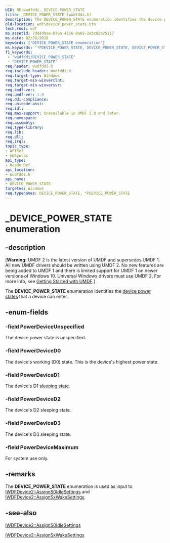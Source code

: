 ```yaml
---
UID: NE:wudfddi._DEVICE_POWER_STATE
title: _DEVICE_POWER_STATE (wudfddi.h)
description: The DEVICE_POWER_STATE enumeration identifies the device power states that a device can enter.
old-location: wdf\device_power_state.htm
tech.root: wdf
ms.assetid: 7dd4d0ae-876a-4156-8a09-2ebc82a25117
ms.date: 02/26/2018
keywords: ["DEVICE_POWER_STATE enumeration"]
ms.keywords: "*PDEVICE_POWER_STATE, DEVICE_POWER_STATE, DEVICE_POWER_STATE enumeration, PDEVICE_POWER_STATE, PDEVICE_POWER_STATE enumeration pointer, PowerDeviceD0, PowerDeviceD1, PowerDeviceD2, PowerDeviceD3, PowerDeviceMaximum, PowerDeviceUnspecified, _DEVICE_POWER_STATE, umdf.device_power_state, umdfstructs_6dca1ebb-421e-446b-b2b6-cc7b87afcf58.xml, wdf.device_power_state, wudfddi/DEVICE_POWER_STATE, wudfddi/PDEVICE_POWER_STATE, wudfddi/PowerDeviceD0, wudfddi/PowerDeviceD1, wudfddi/PowerDeviceD2, wudfddi/PowerDeviceD3, wudfddi/PowerDeviceMaximum, wudfddi/PowerDeviceUnspecified"
f1_keywords:
 - "wudfddi/DEVICE_POWER_STATE"
 - "DEVICE_POWER_STATE"
req.header: wudfddi.h
req.include-header: Wudfddi.h
req.target-type: Windows
req.target-min-winverclnt: 
req.target-min-winversvr: 
req.kmdf-ver: 
req.umdf-ver: 1.9
req.ddi-compliance: 
req.unicode-ansi: 
req.idl: 
req.max-support: Unavailable in UMDF 2.0 and later.
req.namespace: 
req.assembly: 
req.type-library: 
req.lib: 
req.dll: 
req.irql: 
topic_type:
- APIRef
- kbSyntax
api_type:
- HeaderDef
api_location:
- Wudfddi.h
api_name:
- DEVICE_POWER_STATE
targetos: Windows
req.typenames: DEVICE_POWER_STATE, *PDEVICE_POWER_STATE
---
```


# _DEVICE_POWER_STATE enumeration


## -description


<p class="CCE_Message">[<b>Warning:</b> UMDF 2 is the latest version of UMDF and supersedes UMDF 1.  All new UMDF drivers should be written using UMDF 2.  No new features are being added to UMDF 1 and there is limited support for UMDF 1 on newer versions of Windows 10.  Universal Windows drivers must use UMDF 2.  For more info, see <a href="https://docs.microsoft.com/windows-hardware/drivers/wdf/getting-started-with-umdf-version-2">Getting Started with UMDF</a>.]

The <b>DEVICE_POWER_STATE</b> enumeration identifies the <a href="https://docs.microsoft.com/windows-hardware/drivers/kernel/device-power-states">device power states</a> that a device can enter.


## -enum-fields




### -field PowerDeviceUnspecified

The device power state is unspecified.


### -field PowerDeviceD0

The device's working (D0) state. This is the device's highest power state.


### -field PowerDeviceD1

The device's D1 <a href="https://docs.microsoft.com/windows-hardware/drivers/kernel/device-sleeping-states">sleeping state</a>.


### -field PowerDeviceD2

The device's D2 sleeping state.


### -field PowerDeviceD3

The device's D3 sleeping state.


### -field PowerDeviceMaximum

For system use only.


## -remarks



The <b>DEVICE_POWER_STATE</b> enumeration is used as input to <a href="https://docs.microsoft.com/windows-hardware/drivers/ddi/wudfddi/nf-wudfddi-iwdfdevice2-assigns0idlesettings">IWDFDevice2::AssignS0IdleSettings</a> and <a href="https://docs.microsoft.com/windows-hardware/drivers/ddi/wudfddi/nf-wudfddi-iwdfdevice2-assignsxwakesettings">IWDFDevice2::AssignSxWakeSettings</a>.




## -see-also




<a href="https://docs.microsoft.com/windows-hardware/drivers/ddi/wudfddi/nf-wudfddi-iwdfdevice2-assigns0idlesettings">IWDFDevice2::AssignS0IdleSettings</a>



<a href="https://docs.microsoft.com/windows-hardware/drivers/ddi/wudfddi/nf-wudfddi-iwdfdevice2-assignsxwakesettings">IWDFDevice2::AssignSxWakeSettings</a>
 

 

